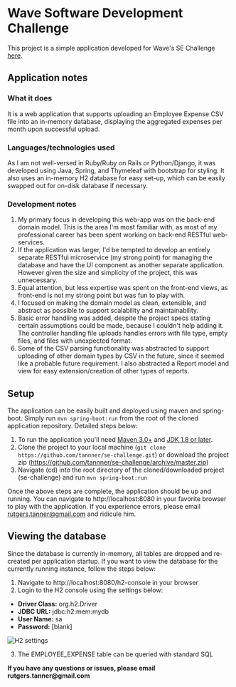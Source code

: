 # Wave Software Development Challenge

This project is a simple application developed for Wave's SE Challenge [here](https://github.com/wvchallenges/se-challenge).

## Application notes
### What it does
It is a web application that supports uploading an Employee Expense CSV file into an in-memory database, displaying the aggregated expenses per month upon successful upload. 

### Languages/technologies used
As I am not well-versed in Ruby/Ruby on Rails or Python/Django, it was developed using Java, Spring, and Thymeleaf with bootstrap for styling. It also uses an in-memory H2 database for easy set-up, which can be easily swapped out for on-disk database if necessary.

### Development notes
1. My primary focus in developing this web-app was on the back-end domain model. This is the area I'm most familiar with, as most of my professional career has been spent working on back-end RESTful web-services.
2. If the application was larger, I'd be tempted to develop an entirely separate RESTful microservice (my strong point) for managing the database and have the UI component as another separate application. However given the size and simplicity of the project, this was unnecessary.
2. Equal attention, but less expertise was spent on the front-end views, as front-end is not my strong point but was fun to play with.
3. I focused on making the domain model as clean, extensible, and abstract as possible to support scalability and maintainability.
4. Basic error handling was added, despite the project specs stating certain assumptions could be made, because I couldn't help adding it. The controller handling file uploads handles errors with file type, empty files, and files with unexpected format.
5. Some of the CSV parsing functionality was abstracted to support uploading of other domain types by CSV in the future, since it seemed like a probable future requirement. I also abstracted a Report model and view for easy extension/creation of other types of reports.

## Setup

The application can be easily built and deployed using maven and spring-boot. Simply run `mvn spring-boot:run` from the root of the cloned application repository. Detailed steps below:

1. To run the application you'll need [Maven 3.0+](http://maven.apache.org/download.cgi) and [JDK 1.8 or later](http://www.oracle.com/technetwork/java/javase/downloads/index.html).
2. Clone the project to your local machine (`git clone https://github.com/tannner/se-challenge.git`) or download the project zip (https://github.com/tannner/se-challenge/archive/master.zip)
3. Navigate (cd) into the root directory of the cloned/downloaded project (se-challenge) and run `mvn spring-boot:run`

Once the above steps are complete, the application should be up and running. You can navigate to http://localhost:8080 in your favorite browser to play with the application. If you experience errors, please email rutgers.tanner@gmail.com and ridicule him.

## Viewing the database

Since the database is currently in-memory, all tables are dropped and re-created per application startup. If you want to view the database for the currently running instance, follow the steps below:

1. Navigate to http://localhost:8080/h2-console in your browser
2. Login to the H2 console using the settings below:
  * __Driver Class:__ org.h2.Driver
  * __JDBC URL:__ jdbc:h2:mem:mydb
  * __User Name:__ sa
  * __Password:__ [blank]
  
  ![H2 settings](http://i.imgur.com/smT0nEa.png?1)

3. The EMPLOYEE_EXPENSE table can be queried with standard SQL



__If you have any questions or issues, please email rutgers.tanner@gmail.com__
